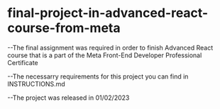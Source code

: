# final-project-in-advanced-react-course-from-meta

--The final assignment was required in order to finish Advanced React course that is a part of the Meta Front-End Developer Professional Certificate

--The necessarry requirements for this project you can find in INSTRUCTIONS.md

--The project was released in 01/02/2023


